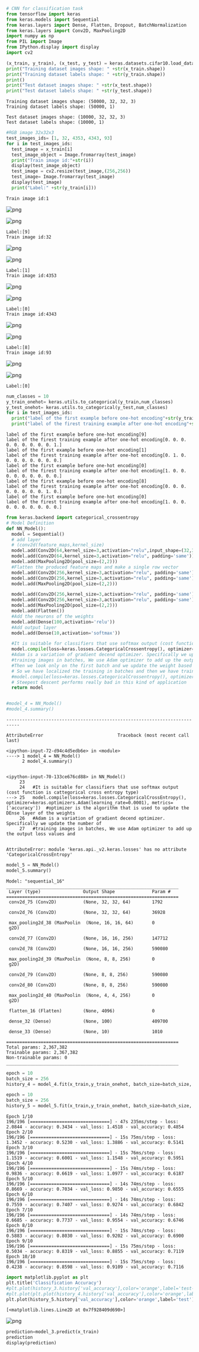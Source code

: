 ```python
# CNN for classification task 
from tensorflow import keras
from keras.models import Sequential
from keras.layers import Dense, Flatten, Dropout, BatchNormalization
from keras.layers import Conv2D, MaxPooling2D
import numpy as np
from PIL import Image
from IPython.display import display
import cv2
```








```python
(x_train, y_train), (x_test, y_test) = keras.datasets.cifar10.load_data()
print("Training dataset images shape: " +str(x_train.shape))
print("Training dataset labels shape: " +str(y_train.shape))
print()
print("Test dataset images shape: " +str(x_test.shape))
print("Test dataset labels shape: " +str(y_test.shape))
```

    Training dataset images shape: (50000, 32, 32, 3)
    Training dataset labels shape: (50000, 1)
    
    Test dataset images shape: (10000, 32, 32, 3)
    Test dataset labels shape: (10000, 1)
    


```python
#RGB image 32x32x3
test_images_ids= [1, 32, 4353, 4343, 93]
for i in test_images_ids:
  test_image = x_train[i]
  test_image_object = Image.fromarray(test_image)
  print("Train image id:"+str(i))
  display(test_image_object)
  test_image = cv2.resize(test_image,(256,256))
  test_image= Image.fromarray(test_image)
  display(test_image)
  print("Label:" +str(y_train[i]))
```

    Train image id:1
    


    
![png](output_5_1.png)
    



    
![png](output_5_2.png)
    


    Label:[9]
    Train image id:32
    


    
![png](output_5_4.png)
    



    
![png](output_5_5.png)
    


    Label:[1]
    Train image id:4353
    


    
![png](output_5_7.png)
    



    
![png](output_5_8.png)
    


    Label:[0]
    Train image id:4343
    


    
![png](output_5_10.png)
    



    
![png](output_5_11.png)
    


    Label:[8]
    Train image id:93
    


    
![png](output_5_13.png)
    



    
![png](output_5_14.png)
    


    Label:[0]
    


```python
num_classes = 10 
y_train_onehot= keras.utils.to_categorical(y_train,num_classes)
y_test_onehot= keras.utils.to_categorical(y_test,num_classes)
for i in test_images_ids:
  print("label of the first example before one-hot encoding"+str(y_train[i]))
  print("label of the firest training example after one-hot encoding"+str(y_train_onehot[i]))
```

    label of the first example before one-hot encoding[9]
    label of the firest training example after one-hot encoding[0. 0. 0. 0. 0. 0. 0. 0. 0. 1.]
    label of the first example before one-hot encoding[1]
    label of the firest training example after one-hot encoding[0. 1. 0. 0. 0. 0. 0. 0. 0. 0.]
    label of the first example before one-hot encoding[0]
    label of the firest training example after one-hot encoding[1. 0. 0. 0. 0. 0. 0. 0. 0. 0.]
    label of the first example before one-hot encoding[8]
    label of the firest training example after one-hot encoding[0. 0. 0. 0. 0. 0. 0. 0. 1. 0.]
    label of the first example before one-hot encoding[0]
    label of the firest training example after one-hot encoding[1. 0. 0. 0. 0. 0. 0. 0. 0. 0.]
    


```python
from keras.backend import categorical_crossentropy
# Model Definition
def NN_Model():
  model = Sequential()
  # add layer  
  # (conv2d(feature_maps,kernel_size)
  model.add(Conv2D(64,kernel_size=3,activation="relu",input_shape=(32,32,3), padding='same'))
  model.add(Conv2D(64,kernel_size=3,activation="relu", padding='same'))
  model.add(MaxPooling2D(pool_size=(2,2)))
  #Flatten the produced feature maps and make a single row vector
  model.add(Conv2D(256,kernel_size=3,activation="relu", padding='same'))
  model.add(Conv2D(256,kernel_size=3,activation="relu", padding='same'))
  model.add(MaxPooling2D(pool_size=(2,2)))

  model.add(Conv2D(256,kernel_size=3,activation="relu", padding='same'))
  model.add(Conv2D(256,kernel_size=3,activation="relu", padding='same'))
  model.add(MaxPooling2D(pool_size=(2,2)))
  model.add(Flatten())
  #Add the neurons of the weights
  model.add(Dense(100,activation='relu'))
  #Add output layer
  model.add(Dense(10,activation='softmax'))

  #It is suitable for classifiers that use softmax output (cost function is cattegorical cross entropy type)
  model.compile(loss=keras.losses.CategoricalCrossentropy(), optimizer=keras.optimizers.Adam(learning_rate=0.0001), metrics=['accuracy'])  #optimizer is the algorithm that is used to update the DEnse layer of the weights
  #Adam is a variation of gradient decend optimizer. Specifically we update the number of 
  #training images in batches, We use Adam optimizer to add up the output loss values and 
  #Then we look only on the first batch and we update the weight based on the added loss of the first batch
  # So we have localized the training in batches and then we have trained one epoch.
  #model.compile(loss=keras.losses.CategoricalCrossentropy(), optimizer=keras.optimizers.SGD(learning_rate=0.0001,momentum=0.002), metrics=['accuracy'])  #optimizer is the algorithm that is used to update the DEnse layer of the weights
  # Steepest descent performs really bad in this kind of application
  return model

```


```python

```


```python
#model_4 = NN_Model()
#model_4.summary()

```


    ---------------------------------------------------------------------------

    AttributeError                            Traceback (most recent call last)

    <ipython-input-72-d94c4d5edb6e> in <module>
    ----> 1 model_4 = NN_Model()
          2 model_4.summary()
    

    <ipython-input-70-133ce676cd88> in NN_Model()
         23 
         24   #It is suitable for classifiers that use softmax output (cost function is cattegorical cross entropy type)
    ---> 25   model.compile(loss=keras.losses.CategoricalCrossEntropy(), optimizer=keras.optimizers.Adam(learning_rate=0.0001), metrics=['accuracy'])  #optimizer is the algorithm that is used to update the DEnse layer of the weights
         26   #Adam is a variation of gradient decend optimizer. Specifically we update the number of
         27   #training images in batches, We use Adam optimizer to add up the output loss values and
    

    AttributeError: module 'keras.api._v2.keras.losses' has no attribute 'CategoricalCrossEntropy'



```python
model_5 = NN_Model()
model_5.summary()
```

    Model: "sequential_16"
    _________________________________________________________________
     Layer (type)                Output Shape              Param #   
    =================================================================
     conv2d_75 (Conv2D)          (None, 32, 32, 64)        1792      
                                                                     
     conv2d_76 (Conv2D)          (None, 32, 32, 64)        36928     
                                                                     
     max_pooling2d_38 (MaxPoolin  (None, 16, 16, 64)       0         
     g2D)                                                            
                                                                     
     conv2d_77 (Conv2D)          (None, 16, 16, 256)       147712    
                                                                     
     conv2d_78 (Conv2D)          (None, 16, 16, 256)       590080    
                                                                     
     max_pooling2d_39 (MaxPoolin  (None, 8, 8, 256)        0         
     g2D)                                                            
                                                                     
     conv2d_79 (Conv2D)          (None, 8, 8, 256)         590080    
                                                                     
     conv2d_80 (Conv2D)          (None, 8, 8, 256)         590080    
                                                                     
     max_pooling2d_40 (MaxPoolin  (None, 4, 4, 256)        0         
     g2D)                                                            
                                                                     
     flatten_16 (Flatten)        (None, 4096)              0         
                                                                     
     dense_32 (Dense)            (None, 100)               409700    
                                                                     
     dense_33 (Dense)            (None, 10)                1010      
                                                                     
    =================================================================
    Total params: 2,367,382
    Trainable params: 2,367,382
    Non-trainable params: 0
    _________________________________________________________________
    


```python
epoch = 10
batch_size = 256
history_4 = model_4.fit(x_train,y_train_onehot, batch_size=batch_size, epochs=epoch,verbose=1, validation_data=(x_test,y_test_onehot))
```


```python
epoch = 10
batch_size = 256
history_5 = model_5.fit(x_train,y_train_onehot, batch_size=batch_size, epochs=epoch,verbose=1, validation_data=(x_test,y_test_onehot))
```

    Epoch 1/10
    196/196 [==============================] - 47s 235ms/step - loss: 2.0844 - accuracy: 0.3434 - val_loss: 1.4518 - val_accuracy: 0.4854
    Epoch 2/10
    196/196 [==============================] - 15s 75ms/step - loss: 1.3452 - accuracy: 0.5230 - val_loss: 1.3886 - val_accuracy: 0.5141
    Epoch 3/10
    196/196 [==============================] - 15s 76ms/step - loss: 1.1519 - accuracy: 0.6001 - val_loss: 1.1548 - val_accuracy: 0.5951
    Epoch 4/10
    196/196 [==============================] - 15s 74ms/step - loss: 0.9836 - accuracy: 0.6619 - val_loss: 1.0977 - val_accuracy: 0.6187
    Epoch 5/10
    196/196 [==============================] - 14s 74ms/step - loss: 0.8669 - accuracy: 0.7034 - val_loss: 0.9850 - val_accuracy: 0.6555
    Epoch 6/10
    196/196 [==============================] - 14s 74ms/step - loss: 0.7559 - accuracy: 0.7407 - val_loss: 0.9274 - val_accuracy: 0.6842
    Epoch 7/10
    196/196 [==============================] - 14s 74ms/step - loss: 0.6685 - accuracy: 0.7737 - val_loss: 0.9554 - val_accuracy: 0.6746
    Epoch 8/10
    196/196 [==============================] - 15s 74ms/step - loss: 0.5883 - accuracy: 0.8030 - val_loss: 0.9202 - val_accuracy: 0.6900
    Epoch 9/10
    196/196 [==============================] - 15s 75ms/step - loss: 0.5034 - accuracy: 0.8319 - val_loss: 0.8855 - val_accuracy: 0.7119
    Epoch 10/10
    196/196 [==============================] - 15s 75ms/step - loss: 0.4238 - accuracy: 0.8598 - val_loss: 0.9109 - val_accuracy: 0.7116
    


```python
import matplotlib.pyplot as plt
plt.title('Classification Accuracy')
#plt.plot(history_3.history['val_accuracy'],color='orange',label='test-with-Adam_optimizer')
#plt.plot(plt.plot(history_4.history['val_accuracy'],color='orange',label='test'))
plt.plot(history_5.history['val_accuracy'],color='orange',label='test')
```




    [<matplotlib.lines.Line2D at 0x7f928409d690>]




    
![png](output_13_1.png)
    



```python
prediction=model_3.predict(x_train)
prediction
display(prediction)
```
